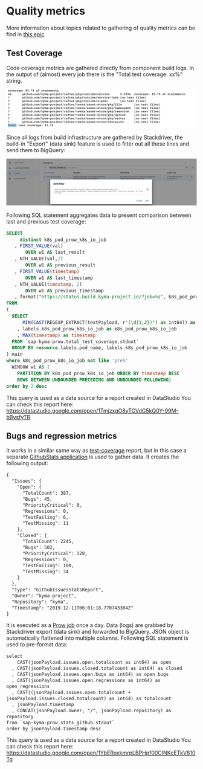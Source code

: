 # Quality metrics

More information about topics related to gathering of quality metrics can be find in [this epic](https://github.com/kyma-project/kyma/issues/5472)

## Test Coverage

Code coverage metrics are gathered directly from component build logs.
In the output of (almost) every job there is the "Total test coverage: xx%" string.

![test coverage logs](./assets/test-coverage-logs.png)

Since all logs from build infrastructure are gathered by Stackdriver, the build-in "Export" (data sink) feature is used to filter out all these lines and send them to BigQuery:

![gcp export ui](./assets/gcp-export-ui.png)

Following SQL statement aggregates data to present comparison between last and previous test coverage:
```SQL
SELECT
     distinct k8s_pod_prow_k8s_io_job
   , FIRST_VALUE(val)
       OVER w1 AS last_result
   , NTH_VALUE(val,2)
       OVER w1 AS previous_result
   , FIRST_VALUE(timestamp)
       OVER w1 AS last_timestamp
   , NTH_VALUE(timestamp, 2)
       OVER w1 AS previous_timestamp
   , format("https://status.build.kyma-project.io/?job=%s", k8s_pod_prow_k8s_io_job)  as link
FROM 
(
  SELECT
      MIN(CAST(REGEXP_EXTRACT(textPayload, r"(\d{1,2})") as int64)) as val
    , labels.k8s_pod_prow_k8s_io_job as k8s_pod_prow_k8s_io_job
    , MAX(timestamp) as timestamp
  FROM `sap-kyma-prow.total_test_coverage.stdout`
  GROUP BY resource.labels.pod_name, labels.k8s_pod_prow_k8s_io_job
) main
where k8s_pod_prow_k8s_io_job not like 'pre%'
  WINDOW w1 AS (
    PARTITION BY k8s_pod_prow_k8s_io_job ORDER BY timestamp DESC
    ROWS BETWEEN UNBOUNDED PRECEDING AND UNBOUNDED FOLLOWING)
order by 2 desc
```

This query is used as a data source for a report created in DataStudio
You can check this report here: https://datastudio.google.com/open/1TmjzxgO8yTGVdG5kQ0Y-99M-bBysfyTR


## Bugs and regression metrics

It works in a similar same way as [test-coverage](#test-coverage) report, but in this case a separate [GithubStats application](https://github.com/kyma-project/test-infra/tree/master/development/tools/cmd/githubstats) 
is used to gather data.
It creates the following output:
```
{
  "Issues": {
    "Open": {
      "TotalCount": 387,
      "Bugs": 45,
      "PriorityCritical": 0,
      "Regressions": 0,
      "TestFailing": 6,
      "TestMissing": 11
    },
    "Closed": {
      "TotalCount": 2245,
      "Bugs": 502,
      "PriorityCritical": 128,
      "Regressions": 0,
      "TestFailing": 100,
      "TestMissing": 34
    }
  },
  "Type": "GithubIssuesStatsReport",
  "Owner": "kyma-project",
  "Repository": "kyma",
  "Timestamp": "2019-12-11T06:01:18.770743384Z"
}
```
It is executed as a [Prow job](https://status.build.kyma-project.io/?job=github-stats) once a day.
Data (logs) are grabbed by Stackdriver export (data sink) and forwarded to BigQuery.
JSON object is automatically flattened into multiple columns. 
Following SQL statement is used to pre-format data:

```
select 
    CAST(jsonPayload.issues.open.totalcount as int64) as open
  , CAST(jsonPayload.issues.closed.totalcount as int64) as closed
  , CAST(jsonPayload.issues.open.bugs as int64) as open_bugs
  , CAST(jsonPayload.issues.open.regressions as int64) as open_regressions
  , CAST((jsonPayload.issues.open.totalcount + jsonPayload.issues.closed.totalcount) as int64) as totalcount
  , jsonPayload.timestamp
  , CONCAT(jsonPayload.owner, "/", jsonPayload.repository) as repository
from `sap-kyma-prow.stats_github.stdout`
order by jsonPayload.timestamp desc	
```

This query is used as a data source for a report created in DataStudio
You can check this report here: https://datastudio.google.com/open/1YbERoxkmrpLBPHpf00CINKcETkV810Tg
